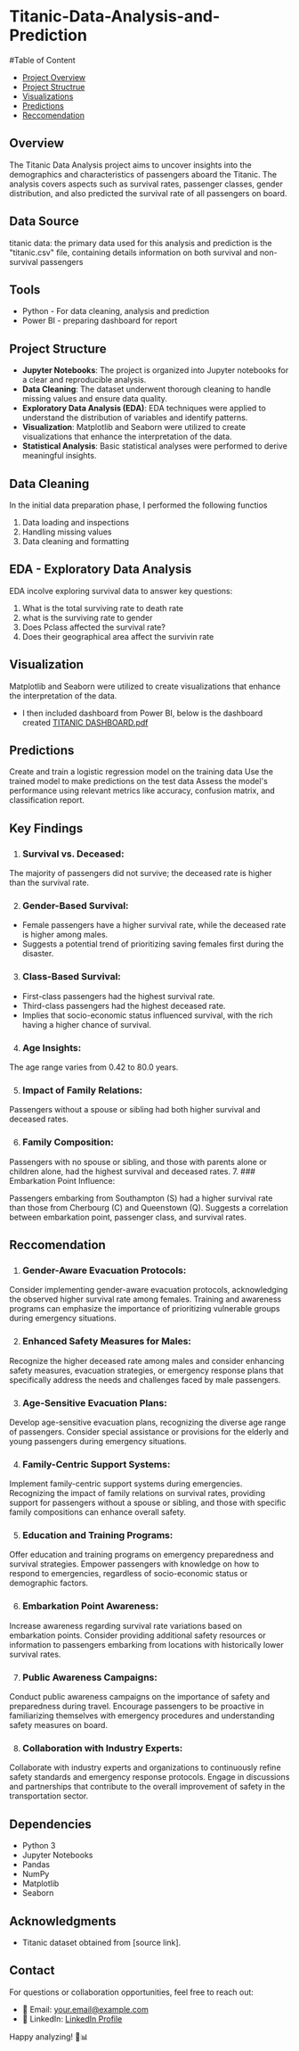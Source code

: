 # Titanic-Data-Analysis-and-Prediction

#Table of Content
- [Project Overview](#Overview)
- [Project Structrue](#Project-Structure)
- [Visualizations](#Visualization)
- [Predictions](#Predictions)
- [Reccomendation](#reccomendations)

## Overview

The Titanic Data Analysis project aims to uncover insights into the demographics and characteristics of passengers aboard the Titanic. The analysis covers aspects such as survival rates, passenger classes, gender distribution, and also predicted the survival rate of all passengers on board.

## Data Source

titanic data: the primary data used for this analysis and prediction is the "titanic.csv" file, containing details information on both survival and non-survival passengers

## Tools

* Python - For data cleaning, analysis and prediction
* Power BI - preparing dashboard for report

## Project Structure

- **Jupyter Notebooks**: The project is organized into Jupyter notebooks for a clear and reproducible analysis.
- **Data Cleaning**: The dataset underwent thorough cleaning to handle missing values and ensure data quality.
- **Exploratory Data Analysis (EDA)**: EDA techniques were applied to understand the distribution of variables and identify patterns.
- **Visualization**: Matplotlib and Seaborn were utilized to create visualizations that enhance the interpretation of the data.
- **Statistical Analysis**: Basic statistical analyses were performed to derive meaningful insights.

## Data Cleaning
In the initial data preparation phase, I performed the following functios
1. Data loading and inspections
2. Handling missing values
3. Data cleaning and formatting

## EDA - Exploratory Data Analysis
EDA incolve exploring survival data to answer key questions:
1. What is the total surviving rate to death rate
2. what is the surviving rate to gender
3. Does Pclass affected the survival rate?
4. Does their geographical area affect the survivin rate

## Visualization

 Matplotlib and Seaborn were utilized to create visualizations that enhance the interpretation of the data.

* I then included dashboard from Power BI, below is the dashboard created
[TITANIC DASHBOARD.pdf](https://github.com/JohnEvansOkyere/Titanic-Data-Analysis/files/13792224/TITANIC.DASHBOARD.pdf)


## Predictions

Create and train a logistic regression model on the training data
Use the trained model to make predictions on the test data
Assess the model's performance using relevant metrics like accuracy, confusion matrix, and classification report.

## Key Findings

1. ### Survival vs. Deceased:

The majority of passengers did not survive; the deceased rate is higher than the survival rate.

2. ### Gender-Based Survival:

- Female passengers have a higher survival rate, while the deceased rate is higher among males.
- Suggests a potential trend of prioritizing saving females first during the disaster.

3. ### Class-Based Survival:

- First-class passengers had the highest survival rate.
- Third-class passengers had the highest deceased rate.
- Implies that socio-economic status influenced survival, with the rich having a higher chance of survival.
4. ### Age Insights:

The age range varies from 0.42 to 80.0 years.

5. ### Impact of Family Relations:

Passengers without a spouse or sibling had both higher survival and deceased rates.

6. ### Family Composition:

Passengers with no spouse or sibling, and those with parents alone or children alone, had the highest survival and deceased rates.
7. ### Embarkation Point Influence:

Passengers embarking from Southampton (S) had a higher survival rate than those from Cherbourg (C) and Queenstown (Q).
Suggests a correlation between embarkation point, passenger class, and survival rates.

## Reccomendation

1. ### Gender-Aware Evacuation Protocols:

Consider implementing gender-aware evacuation protocols, acknowledging the observed higher survival rate among females. Training and awareness programs can emphasize the importance of prioritizing vulnerable groups during emergency situations.

2. ### Enhanced Safety Measures for Males:

Recognize the higher deceased rate among males and consider enhancing safety measures, evacuation strategies, or emergency response plans that specifically address the needs and challenges faced by male passengers.

3. ### Age-Sensitive Evacuation Plans:

Develop age-sensitive evacuation plans, recognizing the diverse age range of passengers. Consider special assistance or provisions for the elderly and young passengers during emergency situations.

4. ### Family-Centric Support Systems:

Implement family-centric support systems during emergencies. Recognizing the impact of family relations on survival rates, providing support for passengers without a spouse or sibling, and those with specific family compositions can enhance overall safety.

5. ### Education and Training Programs:

Offer education and training programs on emergency preparedness and survival strategies. Empower passengers with knowledge on how to respond to emergencies, regardless of socio-economic status or demographic factors.

6. ### Embarkation Point Awareness:

Increase awareness regarding survival rate variations based on embarkation points. Consider providing additional safety resources or information to passengers embarking from locations with historically lower survival rates.

7. ### Public Awareness Campaigns:

Conduct public awareness campaigns on the importance of safety and preparedness during travel. Encourage passengers to be proactive in familiarizing themselves with emergency procedures and understanding safety measures on board.

8. ### Collaboration with Industry Experts:

Collaborate with industry experts and organizations to continuously refine safety standards and emergency response protocols. Engage in discussions and partnerships that contribute to the overall improvement of safety in the transportation sector.

## Dependencies

- Python 3
- Jupyter Notebooks
- Pandas
- NumPy
- Matplotlib
- Seaborn

## Acknowledgments

- Titanic dataset obtained from [source link].

## Contact

For questions or collaboration opportunities, feel free to reach out:

- 📧 Email: [your.email@example.com](mailto:your.email@example.com)
- 💼 LinkedIn: [LinkedIn Profile](https://www.linkedin.com/in/yourlinkedinprofile/)

Happy analyzing! 🚢📊

